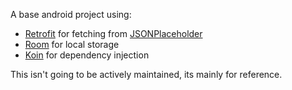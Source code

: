 A base android project using:
- [Retrofit](https://square.github.io/retrofit/) for fetching from [JSONPlaceholder](https://jsonplaceholder.typicode.com/)
- [Room](https://developer.android.com/topic/libraries/architecture/room) for local storage
- [Koin](https://insert-koin.io/) for dependency injection

This isn't going to be actively maintained, its mainly for reference.
